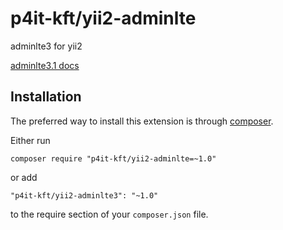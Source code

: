 # p4it-kft/yii2-adminlte

adminlte3 for yii2

[adminlte3.1 docs](https://adminlte.io/docs/3.1/)

## Installation

The preferred way to install this extension is through [composer](http://getcomposer.org/download/).

Either run

```
composer require "p4it-kft/yii2-adminlte=~1.0"
```

or add

```
"p4it-kft/yii2-adminlte3": "~1.0"
```

to the require section of your `composer.json` file.

